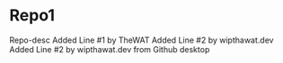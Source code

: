 # Repo1
Repo-desc
Added Line #1 by TheWAT
Added Line #2 by wipthawat.dev
Added Line #2 by wipthawat.dev from Github desktop